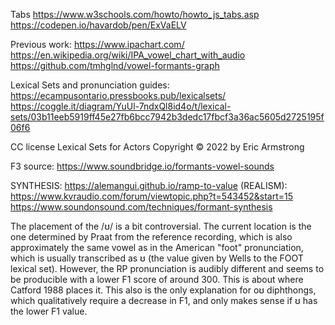 Tabs
https://www.w3schools.com/howto/howto_js_tabs.asp
https://codepen.io/havardob/pen/ExVaELV


Previous work:
https://www.ipachart.com/
https://en.wikipedia.org/wiki/IPA_vowel_chart_with_audio
https://github.com/tmhglnd/vowel-formants-graph

Lexical Sets and pronunciation guides:
https://ecampusontario.pressbooks.pub/lexicalsets/
https://coggle.it/diagram/YuUl-7ndxQl8id4o/t/lexical-sets/03b11eeb5919ff45e27fb6bcc7942b3dedc17fbcf3a36ac5605d2725195f06f6

CC license
Lexical Sets for Actors Copyright © 2022 by Eric Armstrong

F3 source:
https://www.soundbridge.io/formants-vowel-sounds

SYNTHESIS:
https://alemangui.github.io/ramp-to-value
(REALISM):
https://www.kvraudio.com/forum/viewtopic.php?t=543452&start=15
https://www.soundonsound.com/techniques/formant-synthesis


The placement of the /ʊ/ is a bit controversial. The current location is the one determined by
Praat from the reference recording, which is also approximately the same vowel as in the 
American "foot" pronunciation, which is usually transcribed as ʊ (the value given by Wells to the
FOOT lexical set). However, the RP pronunciation is audibly different and seems to be producible
with a lower F1 score of around 300. This is about where Catford 1988 places it. This also is the
only explanation for oʊ diphthongs, which qualitatively require a decrease in F1, and only makes
sense if ʊ has the lower F1 value. 